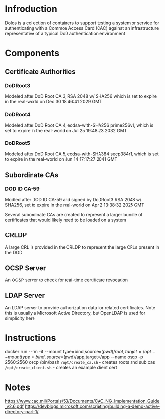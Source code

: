 # Infroduction
Dolos is a collection of containers to support testing a system or service for authenticating with a Common Access Card (CAC) against an infrastructure representative of a typical DoD authentication environment

# Components
## Certificate Authorities
### DoDRoot3
Modeled after DoD Root CA 3, RSA 2048 w/ SHA256 which is set to expire in the real-world on Dec 30 18:46:41 2029 GMT

### DoDRoot4
Modeled after DoD Root CA 4, ecdsa-with-SHA256 prime256v1, which is set to expire in the real-world on Jul 25 19:48:23 2032 GMT

### DoDRoot5
Modeled after DoD Root CA 5, ecdsa-with-SHA384 secp384r1, which is set to expire in the real-world on Jun 14 17:17:27 2041 GMT

## Subordinate CAs
### DOD ID CA-59
Modled after DOD ID CA-59 and signed by DoDRoot3 RSA 2048 w/ SHA256, set to expire in the real-world on Apr  2 13:38:32 2025 GMT

Several subordinate CAs are created to represent a larger bundle of certificates that would likely need to be loaded on a system
## CRLDP
A large CRL is provided in the CRLDP to represent the large CRLs present in the DOD 
## OCSP Server
An OCSP server to check for real-time certificate revocation
## LDAP Server
An LDAP server to provide authorization data for related certificates. Note this is usually a Microsoft Active Directory, but OpenLDAP is used for simplicity here

# Instructions
docker run --rm -it --mount type=bind,source=$(pwd)/root,target=/opt --mount type=bind,source=$(pwd)/app,target=/app --name oscp -p 2560:2560 oscp /bin/bash
`/opt/create_ca.sh` - creates roots and sub cas 
`/opt/create_client.sh` - creates an example client cert
# Notes
https://www.cac.mil/Portals/53/Documents/CAC_NG_Implementation_Guide_v2.6.pdf
https://devblogs.microsoft.com/scripting/building-a-demo-active-directory-part-1/
